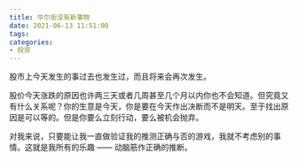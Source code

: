 ```yaml
---
title: 华尔街没有新事物
date: 2021-06-13 11:51:00
tags:
categories:
- 投资
---
```



股市上今天发生的事过去也发生过，而且将来会再次发生。

股价今天涨跌的原因也许两三天或者几周甚至几个月以内你也不会知道。但究竟又有什么关系呢？你的生意是今天，你是要在今天作出决断而不是明天。至于找出原因是可以等的。但是你要么立刻行动，要么被机会抛弃。

对我来说，只要能让我一直做验证我的推测正确与否的游戏，我就不考虑别的事情。这就是我所有的乐趣 —— 动脑筋作正确的推断。